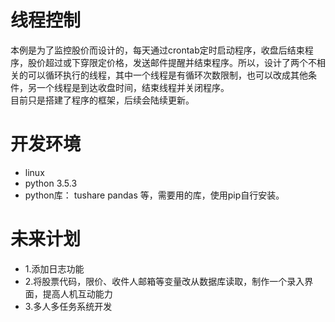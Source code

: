 #  线程控制

本例是为了监控股价而设计的，每天通过crontab定时启动程序，收盘后结束程序，股价超过或下穿限定价格，发送邮件提醒并结束程序。所以，设计了两个不相关的可以循环执行的线程，其中一个线程是有循环次数限制，也可以改成其他条件，另一个线程是到达收盘时间，结束线程并关闭程序。<br>
目前只是搭建了程序的框架，后续会陆续更新。

#  开发环境

* linux
* python 3.5.3
* python库：
  tushare
  pandas 等，需要用的库，使用pip自行安装。

#  未来计划

* 1.添加日志功能
* 2.将股票代码，限价、收件人邮箱等变量改从数据库读取，制作一个录入界面，提高人机互动能力
* 3.多人多任务系统开发

